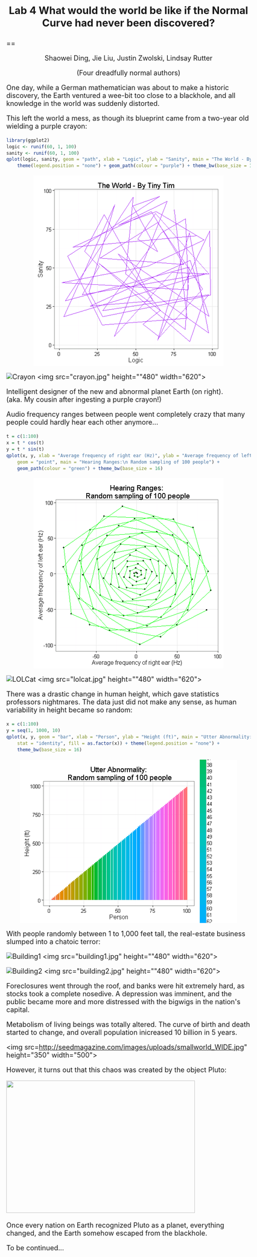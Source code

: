<style type="text/css">
title {
  font-size:40px;
}
body {
   font-size: 18px;
}
pre {
  font-size: 14px;
}

</style>



## <p align="center">Lab 4  What would the world be like if the Normal Curve had never been discovered?</p>
==
 <p align="center">Shaowei Ding, Jie Liu, Justin Zwolski, Lindsay Rutter </p>
 <p align="center">(Four dreadfully normal authors)</p>

One day, while a German mathematician was about to make a historic discovery, the Earth ventured a wee-bit too close to a blackhole, and all knowledge in the world was suddenly distorted.

This left the world a mess, as though its blueprint came from a two-year old wielding a purple crayon: 


```r
library(ggplot2)
logic <- runif(60, 1, 100)
sanity <- runif(60, 1, 100)
qplot(logic, sanity, geom = "path", xlab = "Logic", ylab = "Sanity", main = "The World - By Tiny Tim") + 
    theme(legend.position = "none") + geom_path(colour = "purple") + theme_bw(base_size = 16)
```

<img src="figure/unnamed-chunk-1.png" title="plot of chunk unnamed-chunk-1" alt="plot of chunk unnamed-chunk-1" style="display: block; margin: auto;" />


![Crayon](/Users/MacOwner/Desktop/Stat585/Storyyy/Pictures/crayon.jpg)
<img src="crayon.jpg" height=""480" width="620">

Intelligent designer of the new and abnormal planet Earth (on right).  
(aka. My cousin after ingesting a purple crayon!)

Audio frequency ranges between people went completely crazy that many people could
hardly hear each other anymore...



```r
t = c(1:100)
x = t * cos(t)
y = t * sin(t)
qplot(x, y, xlab = "Average frequency of right ear (Hz)", ylab = "Average frequency of left ear (Hz)", 
    geom = "point", main = "Hearing Ranges:\n Random sampling of 100 people") + 
    geom_path(colour = "green") + theme_bw(base_size = 16)
```

<img src="figure/unnamed-chunk-2.png" title="plot of chunk unnamed-chunk-2" alt="plot of chunk unnamed-chunk-2" style="display: block; margin: auto;" />


![LOLCat](/Users/MacOwner/Desktop/Stat585/Storyyy/Pictures/lolcat.jpg)
<img src="lolcat.jpg" height=""480" width="620">

There was a drastic change in human height, which gave statistics professors nightmares. The data just did not make any sense, as human variability in height became so random:


```r
x = c(1:100)
y = seq(1, 1000, 10)
qplot(x, y, geom = "bar", xlab = "Person", ylab = "Height (ft)", main = "Utter Abnormality:\n Random sampling of 100 people", 
    stat = "identity", fill = as.factor(x)) + theme(legend.position = "none") + 
    theme_bw(base_size = 16)
```

<img src="figure/unnamed-chunk-3.png" title="plot of chunk unnamed-chunk-3" alt="plot of chunk unnamed-chunk-3" style="display: block; margin: auto;" />




With people randomly between 1 to 1,000 feet tall, the real-estate business slumped into a chatoic terror:

![Building1](/Users/MacOwner/Desktop/Stat585/Storyyy/Pictures/building1.jpg)
<img src="building1.jpg" height=""480" width="620">

![Building2](/Users/MacOwner/Desktop/Stat585/Storyyy/Pictures/building2.jpg) 
<img src="building2.jpg" height=""480" width="620">


Foreclosures went through the roof, and banks were hit extremely hard, as stocks took a complete nosedive. A depression was imminent, and the public became more and more distressed with the bigwigs in the nation's capital.

Metabolism of living beings was totally altered. The curve of birth and death started to change, and overall population inicreased 10 billion in 5 years.

<img src=http://seedmagazine.com/images/uploads/smallworld_WIDE.jpg" height="350" width="500">

However, it turns out that this chaos was created by the object Pluto:

<img src="http://thumbpress.com/wp-content/uploads/2013/10/Funniest-Government-Shutdown-Memes-%E2%80%94-3.jpg" height="350" width="500">

Once every nation on Earth recognized Pluto as a planet, everything changed, and the Earth somehow escaped from the blackhole.

To be continued...

